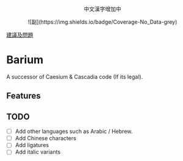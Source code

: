 <p align="center"> 
  中文漢字增加中 
  <br/> 
</p>
<p align="center"> 
  ![副](https://img.shields.io/badge/Coverage-No_Data-grey)
  
  <a href="https://github.com/twolucasplaystdios/Barium/issues">建議及問題</a>
</p>


# Barium
A successor of Caesium & Cascadia code (If its legal).

## Features


## TODO
- [ ] Add other languages such as Arabic / Hebrew.
- [ ] Add Chinese characters
- [ ] Add ligatures
- [ ] Add italic variants
